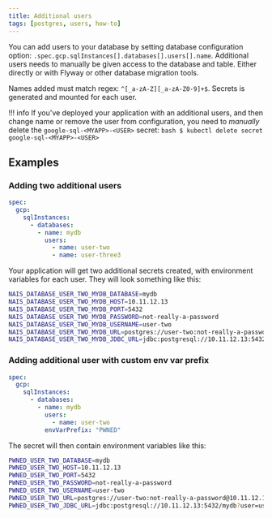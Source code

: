 ```yaml
---
title: Additional users
tags: [postgres, users, how-to]
---
```


You can add users to your database by setting database configuration option:
`.spec.gcp.sqlInstances[].databases[].users[].name`.
Additional users needs to manually be given access to the database and table.
Either directly or with Flyway or other database migration tools.

Names added must match regex: `^[_a-zA-Z][_a-zA-Z0-9]+$`. Secrets is generated and mounted for each user.

!!! info
    If you've deployed your application with an additional users, and then change name or remove the user from configuration, you need to _manually_ delete the `google-sql-<MYAPP>-<USER>` secret:
    ```bash
    $ kubectl delete secret google-sql-<MYAPP>-<USER>
    ```


## Examples

### Adding two additional users

```yaml title="app.yaml" hl_lines="7-8"
spec:
  gcp:
    sqlInstances:
      - databases:
        - name: mydb
          users:
            - name: user-two
            - name: user-three3
```

Your application will get two additional secrets created, with environment variables for each user.
They will look something like this:

```bash
NAIS_DATABASE_USER_TWO_MYDB_DATABASE=mydb
NAIS_DATABASE_USER_TWO_MYDB_HOST=10.11.12.13
NAIS_DATABASE_USER_TWO_MYDB_PORT=5432
NAIS_DATABASE_USER_TWO_MYDB_PASSWORD=not-really-a-password
NAIS_DATABASE_USER_TWO_MYDB_USERNAME=user-two
NAIS_DATABASE_USER_TWO_MYDB_URL=postgres://user-two:not-really-a-password@10.11.12.13:5432/mydb?sslmode=verify-ca&sslcert=%2Fvar%2Frun%2Fsecrets%2Fnais.io%2Fsqlcertificate%2Fcert.pem&...
NAIS_DATABASE_USER_TWO_MYDB_JDBC_URL=jdbc:postgresql://10.11.12.13:5432/mydb?password=not-really-a-password&user=contests&sslcert=%2Fvar%2Frun%2Fsecrets%2Fnais.io%2Fsqlcertificate%2Fcert.pem&...
``` 

### Adding additional user with custom env var prefix

```yaml title="app.yaml" hl_lines="7 8"
spec:
  gcp:
    sqlInstances:
      - databases:
        - name: mydb
          users:
            - name: user-two
          envVarPrefix: "PWNED"
```

The secret will then contain environment variables like this:

```bash
PWNED_USER_TWO_DATABASE=mydb
PWNED_USER_TWO_HOST=10.11.12.13
PWNED_USER_TWO_PORT=5432
PWNED_USER_TWO_PASSWORD=not-really-a-password
PWNED_USER_TWO_USERNAME=user-two
PWNED_USER_TWO_URL=postgres://user-two:not-really-a-password@10.11.12.13:5432/mydb?sslmode=verify-ca&sslcert=%2Fvar%2Frun%2Fsecrets%2Fnais.io%2Fsqlcertificate%2Fcert.pem&...
PWNED_USER_TWO_JDBC_URL=jdbc:postgresql://10.11.12.13:5432/mydb?user=user-two&password=not-really-a-password&sslcert=%2Fvar%2Frun%2Fsecrets%2Fnais.io%2Fsqlcertificate%2Fcert.pem&...
```
